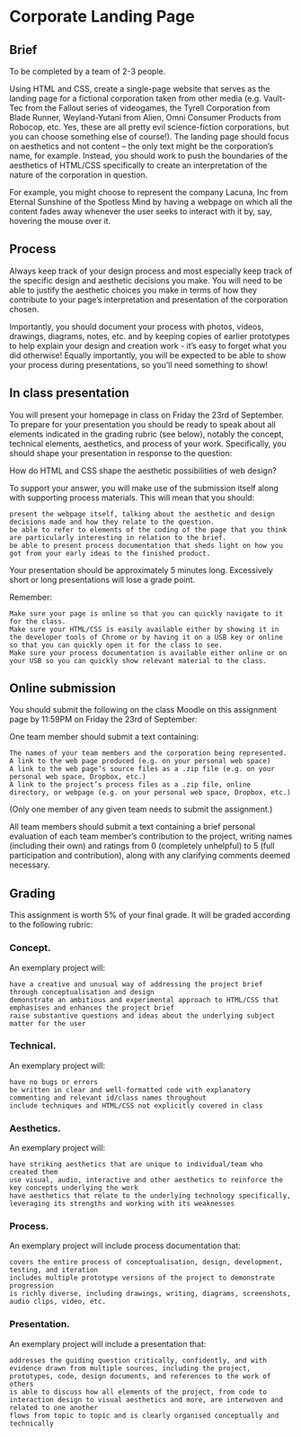 # Corporate Landing Page

## Brief

To be completed by a team of 2-3 people.

Using HTML and CSS, create a single-page website that serves as the landing page for a fictional corporation taken from other media (e.g. Vault-Tec from the Fallout series of videogames, the Tyrell Corporation from Blade Runner, Weyland-Yutani from Alien, Omni Consumer Products from Robocop, etc. Yes, these are all pretty evil science-fiction corporations, but you can choose something else of course!). The landing page should focus on aesthetics and not content – the only text might be the corporation’s name, for example. Instead, you should work to push the boundaries of the aesthetics of HTML/CSS specifically to create an  interpretation of the nature of the corporation in question.

For example, you might choose to represent the company Lacuna, Inc from Eternal Sunshine of the Spotless Mind by having a webpage on which all the content fades away whenever the user seeks to interact with it by, say, hovering the mouse over it.

## Process

Always keep track of your design process and most especially keep track of the specific design and aesthetic decisions you make. You will need to be able to justify the aesthetic choices you make in terms of how they contribute to your page’s interpretation and presentation of the corporation chosen.

Importantly, you should document your process with photos, videos, drawings, diagrams, notes, etc. and by keeping copies of earlier prototypes to help explain your design and creation work - it’s easy to forget what you did otherwise! Equally importantly, you will be expected to be able to show your process during presentations, so you’ll need something to show!

## In class presentation

You will present your homepage in class on Friday the 23rd of September. To prepare for your presentation you should be ready to speak about all elements indicated in the grading rubric (see below), notably the concept, technical elements, aesthetics, and process of your work. Specifically, you should shape your presentation in response to the question:

How do HTML and CSS shape the aesthetic possibilities of web design?

To support your answer, you will make use of the submission itself along with supporting process materials. This will mean that you should:

    present the webpage itself, talking about the aesthetic and design decisions made and how they relate to the question.
    be able to refer to elements of the coding of the page that you think are particularly interesting in relation to the brief.
    be able to present process documentation that sheds light on how you got from your early ideas to the finished product.

Your presentation should be approximately 5 minutes long. Excessively short or long presentations will lose a grade point.

Remember:

    Make sure your page is online so that you can quickly navigate to it for the class.
    Make sure your HTML/CSS is easily available either by showing it in the developer tools of Chrome or by having it on a USB key or online so that you can quickly open it for the class to see.
    Make sure your process documentation is available either online or on your USB so you can quickly show relevant material to the class.


## Online submission

You should submit the following on the class Moodle on this assignment page by 11:59PM on Friday the 23rd of September:
 
One team member should submit a text containing:

    The names of your team members and the corporation being represented.
    A link to the web page produced (e.g. on your personal web space)
    A link to the web page’s source files as a .zip file (e.g. on your personal web space, Dropbox, etc.)
    A link to the project’s process files as a .zip file, online directory, or webpage (e.g. on your personal web space, Dropbox, etc.)


(Only one member of any given team needs to submit the assignment.)

All team members should submit a text containing a brief personal evaluation of each team member’s contribution to the project, writing names (including their own) and ratings from 0 (completely unhelpful) to 5 (full participation and contribution), along with any clarifying comments deemed necessary.

## Grading

This assignment is worth 5% of your final grade. It will be graded according to the following rubric:

### Concept.
An exemplary project will:

    have a creative and unusual way of addressing the project brief through conceptualisation and design
    demonstrate an ambitious and experimental approach to HTML/CSS that emphasises and enhances the project brief
    raise substantive questions and ideas about the underlying subject matter for the user


### Technical.
An exemplary project will:

    have no bugs or errors
    be written in clear and well-formatted code with explanatory commenting and relevant id/class names throughout
    include techniques and HTML/CSS not explicitly covered in class


### Aesthetics.
An exemplary project will:

    have striking aesthetics that are unique to individual/team who created them
    use visual, audio, interactive and other aesthetics to reinforce the key concepts underlying the work
    have aesthetics that relate to the underlying technology specifically, leveraging its strengths and working with its weaknesses


### Process.
An exemplary project will include process documentation that:

    covers the entire process of conceptualisation, design, development, testing, and iteration
    includes multiple prototype versions of the project to demonstrate progression
    is richly diverse, including drawings, writing, diagrams, screenshots, audio clips, video, etc.


### Presentation.
An exemplary project will include a presentation that:

    addresses the guiding question critically, confidently, and with evidence drawn from multiple sources, including the project, prototypes, code, design documents, and references to the work of others
    is able to discuss how all elements of the project, from code to interaction design to visual aesthetics and more, are interwoven and related to one another
    flows from topic to topic and is clearly organised conceptually and technically

